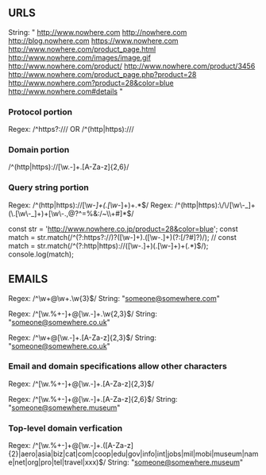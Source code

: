 ## URLS

String: "
http://www.nowhere.com
http://nowhere.com
http://blog.nowhere.com
https://www.nowhere.com
http://www.nowhere.com/product_page.html
http://www.nowhere.com/images/image.gif
http://www.nowhere.com/product/
http://www.nowhere.com/product/3456
http://www.nowhere.com/product_page.php?product=28
http://www.nowhere.com?product=28&color=blue
http://www.nowhere.com#details
"

### Protocol portion
Regex:  /^https?:\/\// OR /^(http|https):\/\//

### Domain portion
/^(http|https):\/\/[\w.\-]+\.[A-Za-z]{2,6}/

### Query string portion
Regex:  /^(http|https):\/\/[\w\-_]+(\.[\w\-_]+)+.*$/
Regex:  /^(http|https):\/\/[\w\-_]+(\.[\w\-_]+)+[\w\-.,@?^=%&:/~\\+#]*$/

const str = 'http://www.nowhere.co.jp/product=28&color=blue';
const match = str.match(/^(?:https?:\/\/)?([\w\-]+)\.([\w\-.]+)(?:[\/?#]?)/);
// const match = str.match(/^(?:http|https):\/\/([\w\-.]+)(\.[\w\-]+)+(.*)$/);
console.log(match);


## EMAILS

Regex:  /^\w+@\w+\.\w{3}$/
String: "someone@somewhere.com"

Regex:  /^[\w.%+\-]+@[\w.\-]+\.\w{2,3}$/
String: "someone@somewhere.co.uk"

Regex:  /^\w+@[\w.\-]+\.[A-Za-z]{2,3}$/
String: "someone@somewhere.co.uk"

### Email and domain specifications allow other characters
Regex:  /^[\w.%+\-]+@[\w.\-]+\.[A-Za-z]{2,3}$/

Regex:  /^[\w.%+\-]+@[\w.\-]+\.[A-Za-z]{2,6}$/
String: "someone@somewhere.museum"

### Top-level domain verfication
Regex:  /^[\w.%+\-]+@[\w.\-]+\.([A-Za-z]{2}|aero|asia|biz|cat|com|coop|edu|gov|info|int|jobs|mil|mobi|museum|name|net|org|pro|tel|travel|xxx)$/
String: "someone@somewhere.museum"